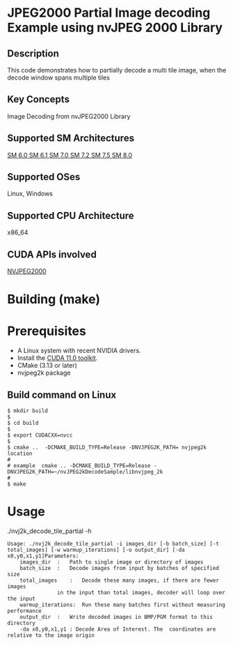 # JPEG2000 Partial Image decoding Example using nvJPEG 2000 Library

## Description

This code demonstrates how to partially decode a multi tile image, when the decode window spans multiple tiles

## Key Concepts

Image Decoding from nvJPEG2000 Library

## Supported SM Architectures

  [SM 6.0 ](https://developer.nvidia.com/cuda-gpus)  [SM 6.1 ](https://developer.nvidia.com/cuda-gpus)  [SM 7.0 ](https://developer.nvidia.com/cuda-gpus)  [SM 7.2 ](https://developer.nvidia.com/cuda-gpus)  [SM 7.5 ](https://developer.nvidia.com/cuda-gpus) [SM 8.0 ](https://developer.nvidia.com/cuda-gpus)

## Supported OSes

Linux, Windows

## Supported CPU Architecture

x86_64

## CUDA APIs involved

[NVJPEG2000](https://docs.nvidia.com/cuda/nvjpeg2000/index.html)


# Building (make)

# Prerequisites
- A Linux system with recent NVIDIA drivers.
- Install the [CUDA 11.0 toolkit](https://developer.nvidia.com/cuda-downloads).
- CMake (3.13 or later)
- nvjpeg2k package


## Build command on Linux
```
$ mkdir build
$
$ cd build 
$
$ export CUDACXX=nvcc
$
$ cmake ..  -DCMAKE_BUILD_TYPE=Release -DNVJPEG2K_PATH= nvjpeg2k location
#
# example  cmake .. -DCMAKE_BUILD_TYPE=Release -DNVJPEG2K_PATH=~/nvJPEG2kDecodeSample/libnvjpeg_2k
#
$ make
```



# Usage
./nvj2k_decode_tile_partial -h

```
Usage: ./nvj2k_decode_tile_partial -i images_dir [-b batch_size] [-t total_images] [-w warmup_iterations] [-o output_dir] [-da x0,y0,x1,y1]Parameters: 
	images_dir	:	Path to single image or directory of images
	batch_size	:	Decode images from input by batches of specified size
	total_images	:	Decode these many images, if there are fewer images 
				in the input than total images, decoder will loop over the input
	warmup_iterations:	Run these many batches first without measuring performance
	output_dir	:	Write decoded images in BMP/PGM format to this directory
	-da x0,y0,x1,y1 : Decode Area of Interest. The  coordinates are relative to the image origin

```

